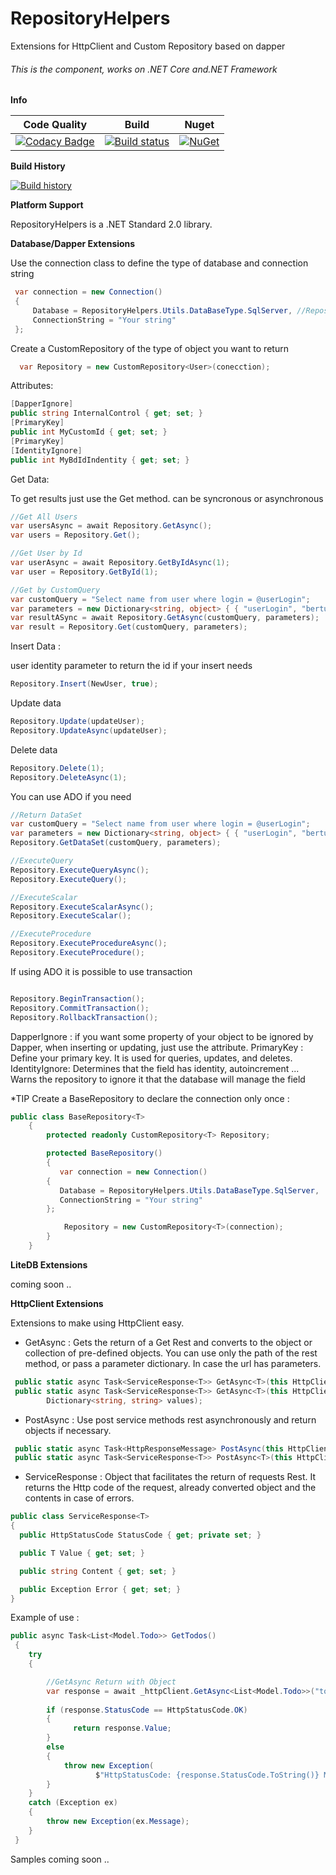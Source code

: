 # RepositoryHelpers

Extensions for HttpClient and Custom Repository based on dapper

###### This is the component, works on .NET Core and.NET Framework

**Info**

|Code Quality|Build|Nuget|
| ------------------- | ------------------- | :------------------: |
|[![Codacy Badge](https://api.codacy.com/project/badge/Grade/ea9b954b18e942d4800825dccd6ef77c)](https://app.codacy.com/app/TBertuzzi/RepositoryHelpers?utm_source=github.com&utm_medium=referral&utm_content=TBertuzzi/RepositoryHelpers&utm_campaign=Badge_Grade_Dashboard)|[![Build status](https://ci.appveyor.com/api/projects/status/github/TBertuzzi/RepositoryHelpers?branch=master&svg=true)](https://ci.appveyor.com/project/ThiagoBertuzzi/repositoryhelpers)|[![NuGet](https://buildstats.info/nuget/RepositoryHelpers)](https://www.nuget.org/packages/RepositoryHelpers/)|

**Build History**

[![Build history](https://buildstats.info/appveyor/chart/ThiagoBertuzzi/repositoryhelpers?buildCount=7)](https://ci.appveyor.com/project/ThiagoBertuzzi/repositoryhelpers/history)

**Platform Support**

RepositoryHelpers is a .NET Standard 2.0 library.

**Database/Dapper Extensions**

Use the connection class to define the type of database and connection string

```csharp
 var connection = new Connection()
 {
     Database = RepositoryHelpers.Utils.DataBaseType.SqlServer, //RepositoryHelpers.Utils.DataBaseType.Oracle
     ConnectionString = "Your string"
 };
```

Create a CustomRepository of the type of object you want to return

```csharp
  var Repository = new CustomRepository<User>(conecction);
``````

Attributes:

```csharp
[DapperIgnore]
public string InternalControl { get; set; }
[PrimaryKey]
public int MyCustomId { get; set; }
[PrimaryKey]
[IdentityIgnore]
public int MyBdIdIndentity { get; set; }

``````
Get Data:

To get results just use the Get method. can be syncronous or asynchronous

```csharp
//Get All Users
var usersAsync = await Repository.GetAsync();
var users = Repository.Get();

//Get User by Id
var userAsync = await Repository.GetByIdAsync(1);
var user = Repository.GetById(1);

//Get by CustomQuery
var customQuery = "Select name from user where login = @userLogin";
var parameters = new Dictionary<string, object> { { "userLogin", "bertuzzi" } };
var resultASync = await Repository.GetAsync(customQuery, parameters);
var result = Repository.Get(customQuery, parameters);
```

Insert Data :

user identity parameter to return the id if your insert needs

```csharp
Repository.Insert(NewUser, true);
```

Update data

```csharp
Repository.Update(updateUser);
Repository.UpdateAsync(updateUser);
```

Delete data

```csharp
Repository.Delete(1);
Repository.DeleteAsync(1);
```

You can use ADO if you need

```csharp
//Return DataSet
var customQuery = "Select name from user where login = @userLogin";
var parameters = new Dictionary<string, object> { { "userLogin", "bertuzzi" } };
Repository.GetDataSet(customQuery, parameters);

//ExecuteQuery
Repository.ExecuteQueryAsync();
Repository.ExecuteQuery();

//ExecuteScalar
Repository.ExecuteScalarAsync();
Repository.ExecuteScalar();

//ExecuteProcedure
Repository.ExecuteProcedureAsync();
Repository.ExecuteProcedure();
```

If using ADO it is possible to use transaction

```csharp

Repository.BeginTransaction();
Repository.CommitTransaction();
Repository.RollbackTransaction();

```


DapperIgnore : if you want some property of your object to be ignored by Dapper, when inserting or updating, just use the attribute.
PrimaryKey : Define your primary key. It is used for queries, updates, and deletes.
IdentityIgnore: Determines that the field has identity, autoincrement ... Warns the repository to ignore it that the database will manage the field

*TIP Create a BaseRepository to declare the connection only once :

```csharp
public class BaseRepository<T> 
    {
        protected readonly CustomRepository<T> Repository;

        protected BaseRepository()
        {
           var connection = new Connection()
        {
           Database = RepositoryHelpers.Utils.DataBaseType.SqlServer, 
           ConnectionString = "Your string"
        };

            Repository = new CustomRepository<T>(connection);
        }
    }
```

**LiteDB Extensions**

coming soon ..

**HttpClient Extensions**

Extensions to make using HttpClient easy.

* GetAsync<T> : Gets the return of a Get Rest and converts to the object or collection of pre-defined objects.
You can use only the path of the rest method, or pass a parameter dictionary. In case the url has parameters.

```csharp
 public static async Task<ServiceResponse<T>> GetAsync<T>(this HttpClient httpClient, string address);
 public static async Task<ServiceResponse<T>> GetAsync<T>(this HttpClient httpClient, string address,
        Dictionary<string, string> values);
```


* PostAsync<T> : Use post service methods rest asynchronously and return objects if necessary. 

```csharp
 public static async Task<HttpResponseMessage> PostAsync(this HttpClient httpClient,string address, object dto);
 public static async Task<ServiceResponse<T>> PostAsync<T>(this HttpClient httpClient, string address, object dto);
```

* ServiceResponse<T> : Object that facilitates the return of requests Rest. It returns the Http code of the request, already converted object and the contents in case of errors.

```csharp
public class ServiceResponse<T>
{
  public HttpStatusCode StatusCode { get; private set; }

  public T Value { get; set; }

  public string Content { get; set; }

  public Exception Error { get; set; }
}
```

Example of use :

```csharp
public async Task<List<Model.Todo>> GetTodos()
 {
    try
    {

        //GetAsync Return with Object
        var response = await _httpClient.GetAsync<List<Model.Todo>>("todos");
           
        if (response.StatusCode == HttpStatusCode.OK)
        {
              return response.Value;
        }
        else
        {
            throw new Exception(
                   $"HttpStatusCode: {response.StatusCode.ToString()} Message: {response.Content}");
        }
    }
    catch (Exception ex)
    {
        throw new Exception(ex.Message);
    }
 }
```

Samples coming soon ..

